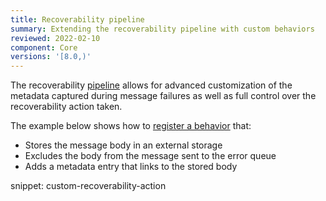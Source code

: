 ```yaml
---
title: Recoverability pipeline
summary: Extending the recoverability pipeline with custom behaviors
reviewed: 2022-02-10
component: Core
versions: '[8.0,)'
---
```


The recoverability [pipeline](/nservicebus/pipeline/) allows for advanced customization of the metadata captured during message failures as well as full control over the recoverability action taken.

The example below shows how to [register a behavior](/nservicebus/pipeline/manipulate-with-behaviors.md#add-a-new-step) that:

- Stores the message body in an external storage
- Excludes the body from the message sent to the error queue
- Adds a metadata entry that links to the stored body

snippet: custom-recoverability-action
